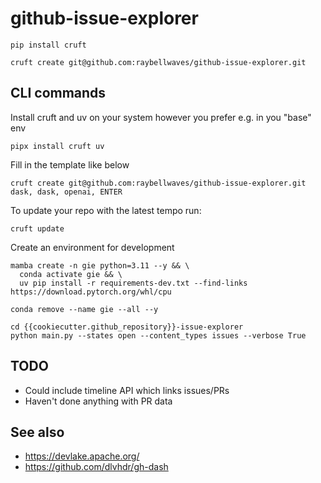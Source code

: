 # github-issue-explorer

```
pip install cruft
```

```
cruft create git@github.com:raybellwaves/github-issue-explorer.git
```

## CLI commands

Install cruft and uv on your system however you prefer e.g. in you "base" env
```
pipx install cruft uv
```

Fill in the template like below
```
cruft create git@github.com:raybellwaves/github-issue-explorer.git
dask, dask, openai, ENTER
```

To update your repo with the latest tempo run:
```
cruft update
```

Create an environment for development
```
mamba create -n gie python=3.11 --y && \
  conda activate gie && \
  uv pip install -r requirements-dev.txt --find-links https://download.pytorch.org/whl/cpu
```

```
conda remove --name gie --all --y
```

```
cd {{cookiecutter.github_repository}}-issue-explorer
python main.py --states open --content_types issues --verbose True
```

## TODO

 - Could include timeline API which links issues/PRs
 - Haven't done anything with PR data

 ## See also

 - https://devlake.apache.org/
 - https://github.com/dlvhdr/gh-dash
